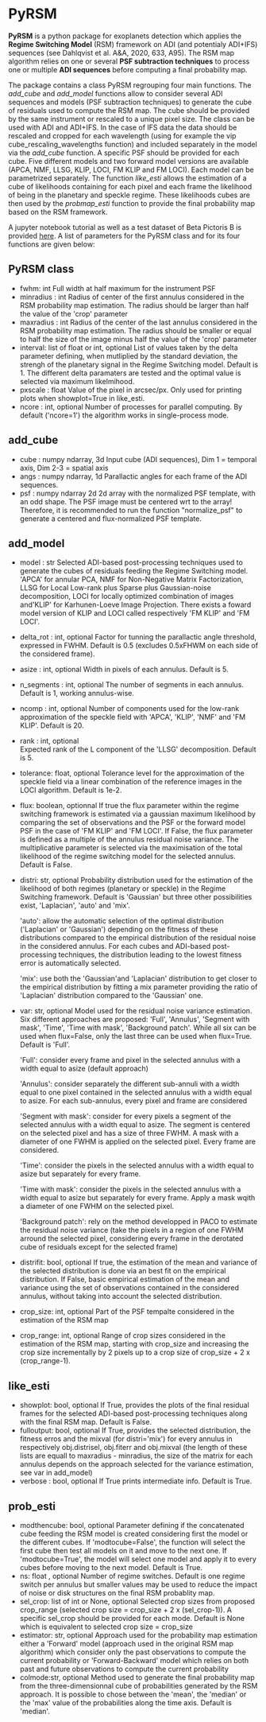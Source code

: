 # PyRSM 

**PyRSM** is a python package for exoplanets detection which applies the **Regime Switching Model** (RSM) framework on ADI (and potentialy ADI+IFS) sequences (see Dahlqvist et al. A&A, 2020, 633, A95).
The RSM map algorithm relies on one or several **PSF subtraction techniques** to process one or multiple **ADI sequences** before computing a final probability map.

The package contains a class PyRSM regrouping four main functions. The *add_cube* and *add_model* functions allow to 
consider several ADI sequences and models (PSF subtraction techniques) to generate the cube of residuals used to compute 
the RSM map. The cube should be provided by the same instrument or rescaled to a unique pixel size. The class can be used 
with ADI and ADI+IFS. In the case of IFS data the data should be rescaled and cropped for each wavelength (using for example the vip cube_rescaling_wavelengths function) and included separately in 
the model via the *add_cube* function. A specific PSF should be provided for each cube. Five different models and two forward 
model versions are available (APCA, NMF, LLSG, KLIP, LOCI, FM KLIP and FM LOCI). Each model can be parametrized separately. The function *like_esti* allows the estimation of a 
cube of likelihoods containing for each pixel and each frame the likelihood of being in the planetary and speckle regime.
These likelihoods cubes are then used by the *probmap_esti* function to provide the final probability map based on the RSM 
framework.

A jupyter notebook tutorial as well as a test dataset of Beta Pictoris B is provided [here](https://github.com/chdahlqvist/RSMmap/Example). A list of parameters for the PyRSM class and for its four functions are given below:

## PyRSM class

* fwhm: int
    Full width at half maximum for the instrument PSF
* minradius : int
    Radius of center of the first annulus considered in the RSM probability
    map estimation. The radius should be larger than half 
    the value of the 'crop' parameter 
* maxradius : int
    Radius of the center of the last annulus considered in the RSM probability
    map estimation. The radius should be smaller or equal to half the
    size of the image minus half the value of the 'crop' parameter 
* interval: list of float or int, optional
    List of values taken by the delta parameter defining, when mutliplied by the 
    standard deviation, the strengh of the planetary signal in the Regime Switching model.
    Default is 1. The different delta paramaters are tested and the optimal value
    is selected via maximum likelmihood.
* pxscale : float
    Value of the pixel in arcsec/px. Only used for printing plots when
    showplot=True in like_esti. 
* ncore : int, optional
    Number of processes for parallel computing. By default ('ncore=1') 
    the algorithm works in single-process mode.  


## add_cube

* cube : numpy ndarray, 3d
    Input cube (ADI sequences), Dim 1 = temporal axis, Dim 2-3 = spatial axis
* angs : numpy ndarray, 1d
    Parallactic angles for each frame of the ADI sequences. 
* psf : numpy ndarray 2d
    2d array with the normalized PSF template, with an odd shape.
    The PSF image must be centered wrt to the array! Therefore, it is
    recommended to run the function "normalize_psf" to generate a 
    centered and flux-normalized PSF template.
    
## add_model

* model : str
    Selected ADI-based post-processing techniques used to 
    generate the cubes of residuals feeding the Regime Switching model.
    'APCA' for annular PCA, NMF for Non-Negative Matrix Factorization, LLSG
    for Local Low-rank plus Sparse plus Gaussian-noise decomposition, LOCI 
    for locally optimized combination of images and'KLIP' for Karhunen-Loeve
    Image Projection. There exists a foward model version of KLIP and LOCI called 
    respectively 'FM KLIP' and 'FM LOCI'.
* delta_rot : int, optional
    Factor for tunning the parallactic angle threshold, expressed in FWHM.
    Default is 0.5 (excludes 0.5xFHWM on each side of the considered frame).
* asize : int, optional
    Width in pixels of each annulus. Default is 5. 
* n_segments : int, optional
    The number of segments in each annulus. Default is 1, working annulus-wise.
* ncomp : int, optional
    Number of components used for the low-rank approximation of the 
    speckle field with 'APCA', 'KLIP', 'NMF' and 'FM KLIP'. Default is 20.
* rank : int, optional        
    Expected rank of the L component of the 'LLSG' decomposition. Default is 5.
* tolerance: float, optional
    Tolerance level for the approximation of the speckle field via a linear 
    combination of the reference images in the LOCI algorithm. Default is 1e-2.
* flux: boolean, optionnal
    If true the flux parameter within the regime switching framework is estimated
    via a gaussian maximum likelihood by comparing the set of observations
    and the PSF or the forward model PSF in the case of 'FM KLIP' and 'FM LOCI'.
    If False, the flux parameter is defined as a multiple of the annulus residual
    noise variance. The multiplicative parameter is selected via the maximisation
    of the total likelihood of the regime switching model for the selected annulus.
    Default is False.
* distri: str, optional
    Probability distribution used for the estimation of the likelihood 
    of both regimes (planetary or speckle) in the Regime Switching framework.
    Default is 'Gaussian' but three other possibilities exist, 'Laplacian',
    'auto' and 'mix'. 
    
    'auto': allow the automatic selection of the optimal distribution ('Laplacian'
    or 'Gaussian') depending on the fitness of these distributions compared to
    the empirical distribution of the residual noise in the considered annulus. 
    For each cubes and ADI-based post-processing techniques, the distribution 
    leading to the lowest fitness error is automatically selected. 
    
    'mix': use both the 'Gaussian'and 'Laplacian' distribution to get closer to
    the empirical distribution by fitting a mix parameter providing the ratio
    of 'Laplacian' distribution compared to the 'Gaussian' one.
* var: str, optional
    Model used for the residual noise variance estimation. Six different approaches
    are proposed: 'Full', 'Annulus', 'Segment with mask', 'Time', 'Time with mask',
    'Background patch'. While all six can be used when flux=False, only the last
    three can be used when flux=True. Default is 'Full'.
    
    'Full': consider every frame and pixel in the selected annulus with a 
    width equal to asize (default approach)
    
    'Annulus': consider separately the different sub-annuli with a width
    equal to one pixel contained in the selected annulus with a width equal
    to asize. For each sub-annulus, every pixel and frame are considered
    
    'Segment with mask': consider for every pixels a segment of the selected annulus with 
    a width equal to asize. The segment is centered on the selected pixel and has
    a size of three FWHM. A mask with a diameter of one FWHM is applied on the
    selected pixel. Every frame are considered.
    
    'Time': consider the pixels in the selected annulus with a width equal to asize
    but separately for every frame.
    
    'Time with mask': consider the pixels in the selected annulus with a width 
    equal to asize but separately for every frame. Apply a mask wqith a diameter of
    one FWHM on the selected pixel.
    
    'Background patch': rely on the method developped in PACO to estimate the 
    residual noise variance (take the pixels in a region of one FWHM arround 
    the selected pixel, considering every frame in the derotated cube of residuals 
    except for the selected frame)
* distrifit: bool, optional
    If true, the estimation of the mean and variance of the selected distribution
    is done via an best fit on the empirical distribution. If False, basic 
    empirical estimation of the mean and variance using the set of observations 
    contained in the considered annulus, without taking into account the selected
    distribution.
* crop_size: int, optional
    Part of the PSF tempalte considered in the estimation of the RSM map
* crop_range: int, optional
    Range of crop sizes considered in the estimation of the RSM map, starting with crop_size
    and increasing the crop size incrementally by 2 pixels up to a crop size of 
    crop_size + 2 x (crop_range-1).  
    
    
## like_esti

* showplot: bool, optional
    If True, provides the plots of the final residual frames for the selected 
    ADI-based post-processing techniques along with the final RSM map. Default is False.
* fulloutput: bool, optional
    If True, provides the selected distribution, the fitness erros and the mixval 
    (for distri='mix') for every annulus in respectively obj.distrisel, obj.fiterr
    and obj.mixval (the length of these lists are equall to maxradius - minradius, the
    size of the matrix for each annulus depends on the approach selected for the variance
    estimation, see var in add_model)
* verbose : bool, optional
    If True prints intermediate info. Default is True.
    
## prob_esti

* modthencube: bool, optional
    Parameter defining if the concatenated cube feeding the RSM model is created
    considering first the model or the different cubes. If 'modtocube=False',
    the function will select the first cube then test all models on it and move 
    to the next one. If 'modtocube=True', the model will select one model and apply
    it to every cubes before moving to the next model. Default is True.
* ns: float , optional
     Number of regime switches. Default is one regime switch per annulus but 
     smaller values may be used to reduce the impact of noise or disk structures
     on the final RSM probablity map.
* sel_crop: list of int or None, optional
    Selected crop sizes from proposed crop_range (selected crop size = crop_size + 2 x (sel_crop-1)).
    A specific sel_crop should be provided for each mode. Default is None which is equivalent to
    selected crop size = crop_size
* estimator: str, optional
    Approach used for the probability map estimation either a 'Forward' model
    (approach used in the original RSM map algorithm) which consider only the 
    past observations to compute the current probability or 'Forward-Backward' model
    which relies on both past and future observations to compute the current probability
* colmode:str, optional
    Method used to generate the final probability map from the three-dimensionnal cube
    of probabilities generated by the RSM approach. It is possible to chose between the 'mean',
    the 'median' or the 'max' value of the probabilities along the time axis. Default is 'median'.
